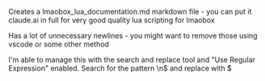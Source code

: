 Creates a lmaobox_lua_documentation.md markdown file - you can put it claude.ai in full for very good quality lua scripting for lmaobox

Has a lot of unnecessary newlines - you might want to remove those using vscode or some other method


I'm able to manage this with the search and replace tool and "Use Regular Expression" enabled. Search for the pattern \n$ and replace with $

